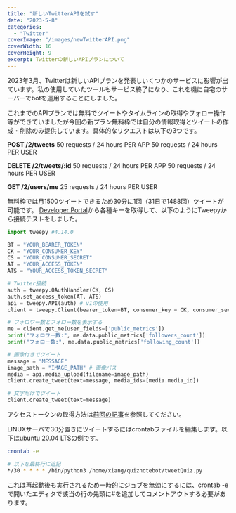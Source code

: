 ```yaml
---
title: "新しいTwitterAPIを試す"
date: "2023-5-8"
categories:
  - "Twitter"
coverImage: "/images/newTwitterAPI.png"
coverWidth: 16
coverHeight: 9
excerpt: Twitterの新しいAPIプランについて
---
```

2023年3月、Twitterは新しいAPIプランを発表しいくつかのサービスに影響が出ています。私の使用していたツールもサービス終了になり、これを機に自宅のサーバーでbotを運用することにしました。

これまでのAPIプランでは無料でツイートやタイムラインの取得やフォロー操作等ができていましたが今回の新プラン無料枠では自分の情報取得とツイートの作成・削除のみ提供しています。具体的なリクエストは以下の3つです。

**POST /2/tweets**
50 requests / 24 hours PER APP
50 requests / 24 hours PER USER

**DELETE /2/tweets/:id**
50 requests / 24 hours PER APP
50 requests / 24 hours PER USER

**GET /2/users/me**
25 requests / 24 hours PER USER

無料枠では月1500ツイートできるため30分に1回（31日で1488回）ツイートが可能です。
[Developer Portal](https://developer.twitter.com/en/portal/)から各種キーを取得して、以下のようにTweepyから接続テストをしました。

```python
import tweepy #4.14.0

BT = "YOUR_BEARER_TOKEN"
CK = "YOUR_CONSUMER_KEY"
CS = "YOUR_CONSUMER_SECRET"
AT = "YOUR_ACCESS_TOKEN"
ATS = "YOUR_ACCESS_TOKEN_SECRET"

# Twitter接続
auth = tweepy.OAuthHandler(CK, CS)
auth.set_access_token(AT, ATS)
api = tweepy.API(auth) # v1の使用
client = tweepy.Client(bearer_token=BT, consumer_key = CK, consumer_secret=CS, access_token=AT, access_token_secret=ATS) # v2の使用

# フォロワー数とフォロー数を表示する
me = client.get_me(user_fields=['public_metrics'])
print("フォロワー数:", me.data.public_metrics['followers_count'])
print("フォロー数:", me.data.public_metrics['following_count'])

# 画像付きでツイート
message = "MESSAGE"
image_path = "IMAGE_PATH" # 画像パス
media = api.media_upload(filename=image_path)
client.create_tweet(text=message, media_ids=[media.media_id])

# 文字だけでツイート
client.create_tweet(text=message)
```

アクセストークンの取得方法は[前回の記事](https://xiang.jp/blog/twitter-api-with-multiple-accounts/)を参照してください。

LINUXサーバで30分置きにツイートするにはcrontabファイルを編集します。以下はubuntu 20.04 LTSの例です。

```bash
crontab -e

# 以下を最終行に追記
*/30 * * * * /bin/python3 /home/xiang/quiznotebot/tweetQuiz.py
```

これは再起動後も実行されるため一時的にジョブを無効にするには、crontab -eで開いたエディタで該当の行の先頭に#を追加してコメントアウトする必要があります。
